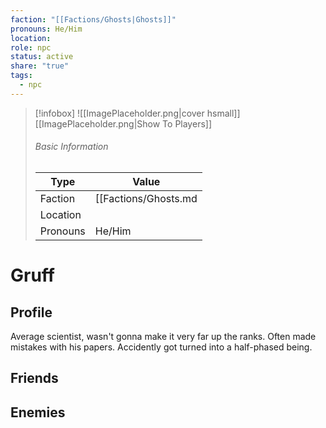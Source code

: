 ```yaml
---
faction: "[[Factions/Ghosts|Ghosts]]"
pronouns: He/Him
location: 
role: npc
status: active
share: "true"
tags:
  - npc
---
```




> [!infobox]
> ![[ImagePlaceholder.png|cover hsmall]]
> [[ImagePlaceholder.png|Show To Players]]
> ###### Basic Information
> Type |  Value |
> ---|---|
> Faction | [[Factions/Ghosts.md|Ghosts]] |
> Location |  |
> Pronouns | He/Him |

# Gruff
## Profile

Average scientist, wasn't gonna make it very far up the ranks. Often made mistakes with his papers. Accidently got turned into a half-phased being.

## Friends

## Enemies


